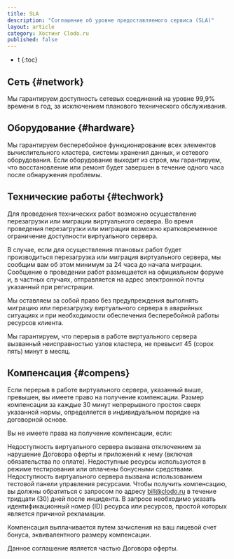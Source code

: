 ```yaml
---
title: SLA
description: "Соглашение об уровне предоставляемого сервиса (SLA)"
layout: article
category: Хостинг Clodo.ru
published: false
---
```


* t
{:toc}




Сеть {#network}
---------------

Мы гарантируем доступность сетевых соединений на уровне 99,9% времени в год, за исключением планового технического обслуживания.



Оборудование {#hardware} 
------------------------

Мы гарантируем бесперебойное функционирование всех элементов вычислительного кластера, системы хранения данных, и сетевого оборудования. Если оборудование выходит из строя, мы гарантируем, что восстановление или ремонт будет завершен в течение одного часа после обнаружения проблемы.



Технические работы {#techwork}
------------------------------

Для проведения технических работ возможно осуществление перезагрузки или миграции виртуального сервера. Во время проведения перезагрузки или миграции возможно кратковременное ограничение доступности виртуального сервера.

В случае, если для осуществления плановых работ будет производиться перезагрузка или миграция виртуального сервера, мы сообщим вам об этом минимум за 24 часа до начала миграции. Сообщение о проведении работ размещается на официальном форуме и, в частных случаях, отправляется на адрес электронной почты указанный при регистрации.

Мы оставляем за собой право без предупреждения выполнять миграцию или перезагрузку виртуального сервера в аварийных ситуациях и при необходимости обеспечения бесперебойной работы ресурсов клиента.

Мы гарантируем, что перерыв в работе виртуального сервера вызванный неисправностью узлов кластера, не превысит 45 (сорок пять) минут в месяц.



Компенсация {#compens}
----------------------

Если перерыв в работе виртуального сервера, указанный выше, превышен, вы имеете право на получение компенсации. Размер компенсации за каждые 30 минут непрерывного простоя сверх указанной нормы, определяется в индивидуальном порядке на договорной основе.

Вы не имеете права на получение компенсации, если:

Недоступность виртуального сервера вызвана отключением за нарушение Договора оферты и приложений к нему (включая обязательства по оплате).
Недоступные ресурсы используются в режиме тестирования или оплачены бонусными средствами.
Недоступность виртуального сервера вызвана использованием тестовой панели управления ресурсами.
Чтобы получить компенсацию, вы должны обратиться с запросом по адресу bill@clodo.ru в течение тридцати (30) дней после инцидента. В запросе необходимо указать идентификационный номер (ID) ресурса или ресурсов, простой которых является причиной рекламации.

Компенсация выплачивается путем зачисления на ваш лицевой счет бонуса, эквивалентного размеру компенсации.

Данное соглашение является частью Договора оферты.
